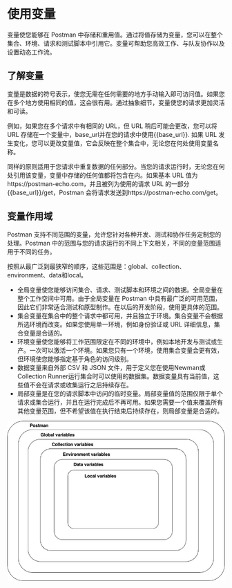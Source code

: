 # 使用变量

变量使您能够在 Postman 中存储和重用值。通过将值存储为变量，您可以在整个集合、环境、请求和测试脚本中引用它。变量可帮助您高效工作、与队友协作以及设置动态工作流。

## 了解变量

变量是数据的符号表示，使您无需在任何需要的地方手动输入即可访问值。如果您在多个地方使用相同的值，这会很有用。通过抽象细节，变量使您的请求更加灵活和可读。

例如，如果您在多个请求中有相同的 URL，但 URL 稍后可能会更改，您可以将 URL 存储在一个变量中，base_url并在您的请求中使用{{base_url}}. 如果 URL 发生变化，您可以更改变量值，它会反映在整个集合中，无论您在何处使用变量名称。

同样的原则适用于您请求中重复数据的任何部分。当您的请求运行时，无论您在何处引用该变量，变量中存储的任何值都将包含在内。如果基本 URL 值为https://postman-echo.com，并且被列为使用的请求 URL 的一部分{{base_url}}/get，Postman 会将请求发送到https://postman-echo.com/get。

## 变量作用域

Postman 支持不同范围的变量，允许您针对各种开发、测试和协作任务定制您的处理。Postman 中的范围与您的请求运行的不同上下文相关，不同的变量范围适用于不同的任务。

按照从最广泛到最狭窄的顺序，这些范围是：global、collection、environment、data和local。

- 全局变量使您能够访问集合、请求、测试脚本和环境之间的数据。全局变量在整个工作空间中可用。由于全局变量在 Postman 中具有最广泛的可用范围，因此它们非常适合测试和原型制作。在以后的开发阶段，使用更具体的范围。
- 集合变量在集合中的整个请求中都可用，并且独立于环境。集合变量不会根据所选环境而改变。如果您使用单一环境，例如身份验证或 URL 详细信息，集合变量是合适的。
- 环境变量使您能够将工作范围限定在不同的环境中，例如本地开发与测试或生产。一次可以激活一个环境。如果您只有一个环境，使用集合变量会更有效，但环境使您能够指定基于角色的访问级别。
- 数据变量来自外部 CSV 和 JSON 文件，用于定义您在使用Newman或Collection Runner运行集合时可以使用的数据集。数据变量具有当前值，这些值不会在请求或收集运行之后持续存在。
- 局部变量是在您的请求脚本中访问的临时变量。局部变量值的范围仅限于单个请求或集合运行，并且在运行完成后不再可用。如果您需要一个值来覆盖所有其他变量范围，但不希望该值在执行结束后持续存在，则局部变量是合适的。

![图片](./var-scope-v10.jpg)

